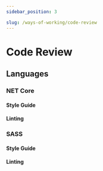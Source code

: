 ```yaml
---
sidebar_position: 3

slug: /ways-of-working/code-review
---
```


# Code Review


## Languages

### NET Core

#### Style Guide
#### Linting



### SASS

#### Style Guide
#### Linting


